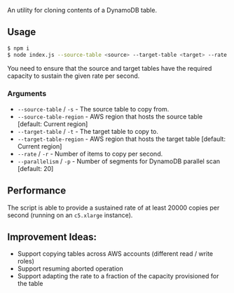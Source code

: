 An utility for cloning contents of a DynamoDB table.

## Usage
```bash
$ npm i
$ node index.js --source-table <source> --target-table <target> --rate 2000
```

You need to ensure that the source and target tables have the required capacity to
sustain the given rate per second.

### Arguments
* `--source-table` / `-s` - The source table to copy from.
* `--source-table-region` - AWS region that hosts the source table [default: Current region]
* `--target-table` / `-t` - The target table to copy to.
* `--target-table-region` - AWS region that hosts the target table [default: Current region]
* `--rate` / `-r` - Number of items to copy per second.
* `--parallelism` / `-p` - Number of segments for DynamoDB parallel scan [default: 20]

## Performance
The script is able to provide a sustained rate of at least 20000 copies per second (running
on an `c5.xlarge` instance).

## Improvement Ideas:
* Support copying tables across AWS accounts (different read / write roles)
* Support resuming aborted operation
* Support adapting the rate to a fraction of the capacity provisioned for the table
